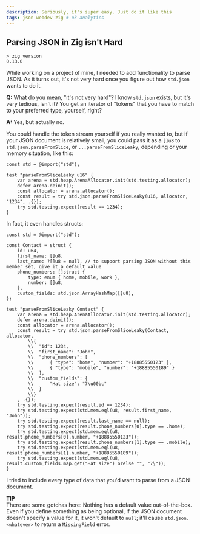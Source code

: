 ```yaml
---
description: Seriously, it's super easy. Just do it like this
tags: json webdev zig # ok-analytics
---
```


## Parsing JSON in Zig isn't Hard

```plain
> zig version
0.13.0
```

While working on <!-- the foundations of my web analytics server, [OK Analytics][ok-analytics] --> a project of mine, I needed to add functionality to parse JSON. As it turns out, it's not very hard once you figure out how `std.json` wants to do it.

**Q:** What do you mean, "it's not very hard"? I know [`std.json`][zig-json] exists, but it's very tedious, isn't it? You get an iterator of "tokens" that you have to match to your preferred type, yourself, right?

**A:** Yes, but actually no.

You could handle the token stream yourself if you really wanted to, but if your JSON document is relatively small, you could pass it as a `[]u8` to `std.json.parseFromSlice`, or `...parseFromSliceLeaky`, depending or your memory situation, like this:

```zig
const std = @import("std");

test "parseFromSliceLeaky u16" {
    var arena = std.heap.ArenaAllocator.init(std.testing.allocator);
    defer arena.deinit();
    const allocator = arena.allocator();
    const result = try std.json.parseFromSliceLeaky(u16, allocator, "1234", .{});
    try std.testing.expect(result == 1234);
}
```

In fact, it even handles structs:

```zig
const std = @import("std");

const Contact = struct {
    id: u64,
    first_name: []u8,
    last_name: ?[]u8 = null, // to support parsing JSON without this member set, give it a default value
    phone_numbers: []struct {
        type: enum { home, mobile, work },
        number: []u8,
    },
    custom_fields: std.json.ArrayHashMap([]u8),
};

test "parseFromSliceLeaky Contact" {
    var arena = std.heap.ArenaAllocator.init(std.testing.allocator);
    defer arena.deinit();
    const allocator = arena.allocator();
    const result = try std.json.parseFromSliceLeaky(Contact, allocator,
        \\{
        \\  "id": 1234,
        \\  "first_name": "John",
        \\  "phone_numbers": [
        \\      { "type": "home", "number": "+18885550123" },
        \\      { "type": "mobile", "number": "+18885550189" }
        \\  ],
        \\  "custom_fields": {
        \\      "Hat size": "7\u00bc"
        \\  }
        \\}
    , .{});
    try std.testing.expect(result.id == 1234);
    try std.testing.expect(std.mem.eql(u8, result.first_name, "John"));
    try std.testing.expect(result.last_name == null);
    try std.testing.expect(result.phone_numbers[0].type == .home);
    try std.testing.expect(std.mem.eql(u8, result.phone_numbers[0].number, "+18885550123"));
    try std.testing.expect(result.phone_numbers[1].type == .mobile);
    try std.testing.expect(std.mem.eql(u8, result.phone_numbers[1].number, "+18885550189"));
    try std.testing.expect(std.mem.eql(u8, result.custom_fields.map.get("Hat size") orelse "", "7¼"));
}
```

I tried to include every type of data that you'd want to parse from a JSON document.

**TIP**  
There are some gotchas here: Nothing has a default value out-of-the-box. Even if you define something as being optional, if the JSON document doesn't specify a value for it, it won't default to `null`; it'll cause `std.json.<whatever>` to return a `MissingField` error.

[ok-analytics]: https://github.com/jkoop/ok-analytics
[zig-json]: https://ziglang.org/documentation/0.13.0/std/#std.json
